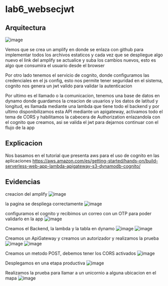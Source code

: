 # lab6_websecjwt

## Arquitectura
![image](https://github.com/user-attachments/assets/d36fc93a-a4fd-408e-a5f7-3a6609cd2168)

Vemos que se crea un amplify en donde se enlaza con github para implementar todos los archivos estaticos y cada vez que se despliegue algo nuevo el link del amplify se actualice y suba los cambios nuevos, esto es algo que consumira el usuario desde el browser

Por otro lado tenemos el servicio de cognito, donde configuramos las credenciales en el js config, esto nos permite tener seguridad en el sistema, cognito nos genera un jwt valido para validar la autenticacion

Por ultimo es el llamado o la comunicacion, tenemos una base de datos en dynamo donde guardamos la creacion de usuarios y los datos de latitud y longitud, es llamada mediante una lambda que tiene todo el backend y por ultimo disponibilizamos esta API mediante un apigateway, activamos todo el tema de CORS y habilitamos la cabecera de Authorization enlazandola con el cognito que creamos, asi se valida el jwt para dejarnos continuar con el flujo de la app

## Explicacion
Nos basamos en el tutorial que presenta aws para el uso de cognito en las aplicaciones https://aws.amazon.com/es/getting-started/hands-on/build-serverless-web-app-lambda-apigateway-s3-dynamodb-cognito/

## Evidencias

creacion del amplify
![image](https://github.com/user-attachments/assets/5b496f36-5d53-4846-ba8f-147c3799c52a)

la pagina se despliega correctamente
![image](https://github.com/user-attachments/assets/104e22b8-59f5-4c8d-b2c6-b7c87996b02c)

configuramos el cognito y recibimos un correo con un OTP para poder validarlo en la app
![image](https://github.com/user-attachments/assets/ab0ec644-1a30-47f0-ac3c-d78aa5269793)

Creamos el Backend, la lambda y la tabla en dynamo
![image](https://github.com/user-attachments/assets/ce80e98d-ec8f-4558-869c-d372ddf87468)
![image](https://github.com/user-attachments/assets/7bb66268-c8f5-4f45-b78a-dc203966a21d)

Creamos un ApiGateway y creamos un autorizador y realizamos la prueba
![image](https://github.com/user-attachments/assets/66f5f62a-482c-4a0d-be4a-713d9637d84b)
![image](https://github.com/user-attachments/assets/0bc8f7d6-079f-4856-b9ed-570fc65a6fd5)

Creamos un metodo POST, debemos tener los CORS activados
![image](https://github.com/user-attachments/assets/7f892a6c-a08b-48a8-85d4-4d63503c38a2)

Desplegamos en una etapa productiva
![image](https://github.com/user-attachments/assets/3309d8ff-5e63-4155-99e3-58bd3788a928)

Realizamos la prueba para llamar a un unicornio a alguna ubicacion en el mapa
![image](https://github.com/user-attachments/assets/2cb4f27d-8e7e-4b39-ab9d-5c296910bb16)
